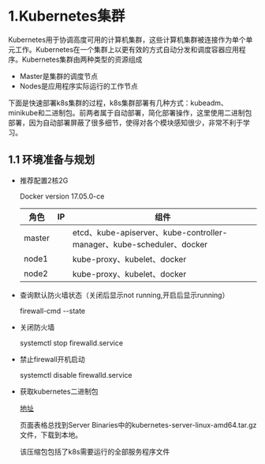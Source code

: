 # 1.Kubernetes集群

Kubernetes用于协调高度可用的计算机集群，这些计算机集群被连接作为单个单元工作。Kubernetes在一个集群上以更有效的方式自动分发和调度容器应用程序。Kubernetes集群由两种类型的资源组成

- Master是集群的调度节点
- Nodes是应用程序实际运行的工作节点

下面是快速部署k8s集群的过程，k8s集群部署有几种方式：kubeadm、minikube和二进制包。前两者属于自动部署，简化部署操作，这里使用二进制包部署，因为自动部署屏蔽了很多细节，使得对各个模块感知很少，非常不利于学习。

## 1.1 环境准备与规划

- 推荐配置2核2G

  Docker version 17.05.0-ce

  | 角色   | IP   | 组件                                                         |
  | ------ | ---- | ------------------------------------------------------------ |
  | master |      | etcd、kube-apiserver、kube-controller-manager、kube-scheduler、docker |
  | node1  |      | kube-proxy、kubelet、docker                                  |
  | node2  |      | kube-proxy、kubelet、docker                                  |

- 查询默认防火墙状态（关闭后显示not running,开启后显示running）

  firewall-cmd --state

- 关闭防火墙

  systemctl stop firewalld.service

- 禁止firewall开机启动

  systemctl disable firewalld.service

- 获取kubernetes二进制包

  [地址](https://github.com/kubernetes/kubernetes/blob/master/CHANGELOG-1.9.md)

  页面表格总找到Server Binaries中的kubernetes-server-linux-amd64.tar.gz文件，下载到本地。

  该压缩包包括了k8s需要运行的全部服务程序文件